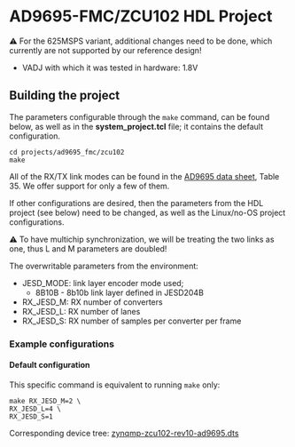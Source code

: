 <!-- no_no_os -->

# AD9695-FMC/ZCU102 HDL Project

:warning: For the 625MSPS variant, additional changes need to be done, which currently are not supported by our reference design!

- VADJ with which it was tested in hardware: 1.8V

## Building the project

The parameters configurable through the `make` command, can be found below, as well as in the **system_project.tcl** file; it contains the default configuration.

```
cd projects/ad9695_fmc/zcu102
make
```

All of the RX/TX link modes can be found in the [AD9695 data sheet](https://www.analog.com/media/en/technical-documentation/data-sheets/ad9695.pdf), Table 35. We offer support for only a few of them.

If other configurations are desired, then the parameters from the HDL project (see below) need to be changed, as well as the Linux/no-OS project configurations.

:warning: To have multichip synchronization, we will be treating the two links as one, thus L and M parameters are doubled!

The overwritable parameters from the environment:

- JESD_MODE: link layer encoder mode used; 
  - 8B10B - 8b10b link layer defined in JESD204B
- RX_JESD_M: RX number of converters
- RX_JESD_L: RX number of lanes
- RX_JESD_S: RX number of samples per converter per frame

### Example configurations

#### Default configuration

This specific command is equivalent to running `make` only:

```
make RX_JESD_M=2 \
RX_JESD_L=4 \
RX_JESD_S=1
```

Corresponding device tree: [zynqmp-zcu102-rev10-ad9695.dts](https://github.com/analogdevicesinc/linux/blob/main/arch/arm64/boot/dts/xilinx/zynqmp-zcu102-rev10-ad9695.dts)
